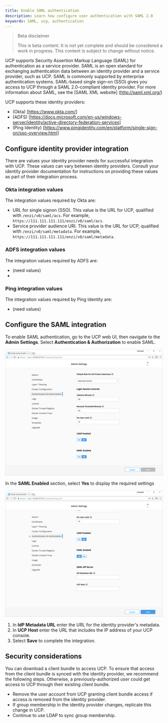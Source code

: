 ```yaml
---
title: Enable SAML authentication
description: Learn how configure user authentication with SAML 2.0
keywords: SAML, ucp, authentication
---
```


> Beta disclaimer
>
> This is beta content. It is not yet complete and should be considered a work in progress. This content is subject to change without notice.

UCP supports Security Assertion Markup Language (SAML) for authentication as a service provider. SAML is an open standard for exchanging authentication data between an identity provider and a service provider, such as UCP. SAML is commonly supported by enterprise authentication systems. SAML-based single sign-on (SSO) gives you access to UCP through a SAML 2.0-compliant identity provider. For more information about SAML, see the [SAML XML website] (http://saml.xml.org/)

UCP supports these identity providers:

- (Okta) [https://www.okta.com/]
- (ADFS) [https://docs.microsoft.com/en-us/windows-server/identity/active-directory-federation-services]
- (Ping Identity) [https://www.pingidentity.com/en/platform/single-sign-on/sso-overview.html]

## Configure identity provider integration

There are values your identity provider needs for successful integration with UCP. These values can vary between identity providers. Consult your identity provider documentation for instructions on providing these values as part of their integration process.


### Okta integration values

The integration values required by Okta are:

- URL for single signon (SSO). This value is the URL for UCP, qualified with `/enzi/v0/saml/acs`. For example, `https://111.111.111.111/enzi/v0/saml/acs`.
- Service provider audience URI. This value is the URL for UCP, qualified with `/enzi/v0/saml/metadata`. For example, `https://111.111.111.111/enzi/v0/saml/metadata`.

### ADFS integration values

The integration values required by ADFS are:

- (need values)
-
### Ping integration values

The integration values required by Ping Identity are:

- (need values)

## Configure the SAML integration

To enable SAML authentication, go to the UCP web UI, then navigate to the **Admin Settings**. Select **Authentication & Authorization** to enable SAML.

![Enabling SAML in UCP](../../images/saml_enabled.png)

In the **SAML Enabled** section, select **Yes** to display the required settings

![Configuring SAML in UCP](../../images/saml_settings.png)

1. In **IdP Metadata URL** enter the URL for the identity provider's metadata.
2. In **UCP Host** enter the URL that includes the IP address of your UCP console.
3. Select **Save** to complete the integration.

## Security considerations

You can download a client bundle to access UCP. To ensure that access from the client bundle is synced with the identity provider, we recommend the following steps. Otherwise, a previously-authorized user could get access to UCP through their existing client bundle.

- Remove the user account from UCP granting client bundle access if access is removed from the identity provider.
- If group membership in the identity provider changes, replicate this change in UCP.
- Continue to use LDAP to sync group membership.
